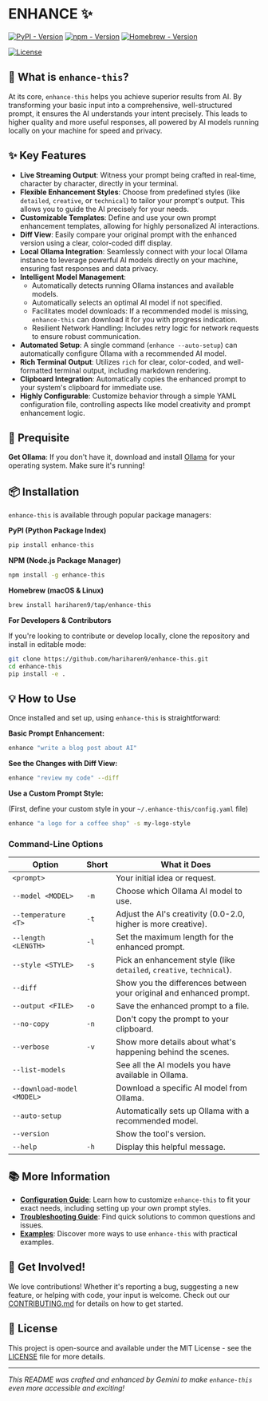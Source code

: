 # ENHANCE ✨

[![PyPI - Version](https://img.shields.io/pypi/v/enhance-this?style=for-the-badge)](https://pypi.org/project/enhance-this/)
[![npm - Version](https://img.shields.io/npm/v/enhance-this?style=for-the-badge)](https://www.npmjs.com/package/enhance-this)
[![Homebrew - Version](https://img.shields.io/github/v/release/hariharen9/enhance-this?style=for-the-badge&label=homebrew)](https://github.com/hariharen9/homebrew-tap)

[![License](https://img.shields.io/github/license/hariharen9/enhance-this?style=for-the-badge)](LICENSE)

<!-- **`enhance-this`** is a powerful and reliable command-line tool designed to elevate your prompts for AI models. It takes your initial ideas, enhances them into rich and specific instructions using local AI models (Ollama), and then instantly copies the refined prompt to your clipboard. It acts as your personal prompt engineering assistant, running directly on your computer. -->

## 🚀 What is `enhance-this`?

At its core, `enhance-this` helps you achieve superior results from AI. By transforming your basic input into a comprehensive, well-structured prompt, it ensures the AI understands your intent precisely. This leads to higher quality and more useful responses, all powered by AI models running locally on your machine for speed and privacy.

## ✨ Key Features

-   **Live Streaming Output**: Witness your prompt being crafted in real-time, character by character, directly in your terminal.
-   **Flexible Enhancement Styles**: Choose from predefined styles (like `detailed`, `creative`, or `technical`) to tailor your prompt's output. This allows you to guide the AI precisely for your needs.
-   **Customizable Templates**: Define and use your own prompt enhancement templates, allowing for highly personalized AI interactions.
-   **Diff View**: Easily compare your original prompt with the enhanced version using a clear, color-coded diff display.
-   **Local Ollama Integration**: Seamlessly connect with your local Ollama instance to leverage powerful AI models directly on your machine, ensuring fast responses and data privacy.
-   **Intelligent Model Management**:
    -   Automatically detects running Ollama instances and available models.
    -   Automatically selects an optimal AI model if not specified.
    -   Facilitates model downloads: If a recommended model is missing, `enhance-this` can download it for you with progress indication.
    -   Resilient Network Handling: Includes retry logic for network requests to ensure robust communication.
-   **Automated Setup**: A single command (`enhance --auto-setup`) can automatically configure Ollama with a recommended AI model.
-   **Rich Terminal Output**: Utilizes `rich` for clear, color-coded, and well-formatted terminal output, including markdown rendering.
-   **Clipboard Integration**: Automatically copies the enhanced prompt to your system's clipboard for immediate use.
-   **Highly Configurable**: Customize behavior through a simple YAML configuration file, controlling aspects like model creativity and prompt enhancement logic.


## 🚀 Prequisite

**Get Ollama**: If you don't have it, download and install [Ollama](https://ollama.com/) for your operating system. Make sure it's running!


## 📦 Installation

`enhance-this` is available through popular package managers:

**PyPI (Python Package Index)**

```bash
pip install enhance-this
```

**NPM (Node.js Package Manager)**

```bash
npm install -g enhance-this
```

**Homebrew (macOS & Linux)**

```bash
brew install hariharen9/tap/enhance-this
```

**For Developers & Contributors**

If you're looking to contribute or develop locally, clone the repository and install in editable mode:

```bash
git clone https://github.com/hariharen9/enhance-this.git
cd enhance-this
pip install -e .
```

## 💡 How to Use

Once installed and set up, using `enhance-this` is straightforward:

**Basic Prompt Enhancement:**

```bash
enhance "write a blog post about AI"
```

**See the Changes with Diff View:**

```bash
enhance "review my code" --diff
```

**Use a Custom Prompt Style:**

(First, define your custom style in your `~/.enhance-this/config.yaml` file)

```bash
enhance "a logo for a coffee shop" -s my-logo-style
```

### Command-Line Options

| Option | Short | What it Does |
|---|---|---|
| `<prompt>` | | Your initial idea or request. |
| `--model <MODEL>` | `-m` | Choose which Ollama AI model to use. |
| `--temperature <T>` | `-t` | Adjust the AI's creativity (0.0-2.0, higher is more creative). |
| `--length <LENGTH>` | `-l` | Set the maximum length for the enhanced prompt. |
| `--style <STYLE>` | `-s` | Pick an enhancement style (like `detailed`, `creative`, `technical`). |
| `--diff` | | Show you the differences between your original and enhanced prompt. |
| `--output <FILE>` | `-o` | Save the enhanced prompt to a file. |
| `--no-copy` | `-n` | Don't copy the prompt to your clipboard. |
| `--verbose` | `-v` | Show more details about what's happening behind the scenes. |
| `--list-models` | | See all the AI models you have available in Ollama. |
| `--download-model <MODEL>`| | Download a specific AI model from Ollama. |
| `--auto-setup` | | Automatically sets up Ollama with a recommended model. |
| `--version` | | Show the tool's version. |
| `--help` | `-h` | Display this helpful message. |

## 📚 More Information

-   **[Configuration Guide](./docs/CONFIGURATION.md)**: Learn how to customize `enhance-this` to fit your exact needs, including setting up your own prompt styles.
-   **[Troubleshooting Guide](./docs/TROUBLESHOOTING.md)**: Find quick solutions to common questions and issues.
-   **[Examples](./examples)**: Discover more ways to use `enhance-this` with practical examples.

## 🤝 Get Involved!

We love contributions! Whether it's reporting a bug, suggesting a new feature, or helping with code, your input is welcome. Check out our [CONTRIBUTING.md](CONTRIBUTING.md) for details on how to get started.

## 📄 License

This project is open-source and available under the MIT License - see the [LICENSE](LICENSE) file for more details.

---
*This README was crafted and enhanced by Gemini to make `enhance-this` even more accessible and exciting!*
